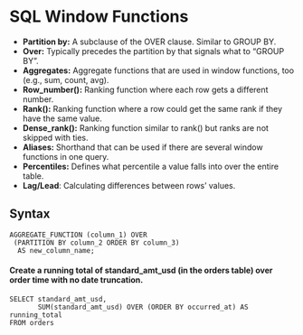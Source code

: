 # SQL Window Functions

- **Partition by:** A subclause of the OVER clause. Similar to GROUP BY.
- **Over:** Typically precedes the partition by that signals what to “GROUP BY”.
- **Aggregates:** Aggregate functions that are used in window functions, too (e.g., sum, count, avg).
- **Row_number():** Ranking function where each row gets a different number.
- **Rank():** Ranking function where a row could get the same rank if they have the same value.
- **Dense_rank():** Ranking function similar to rank() but ranks are not skipped with ties.
- **Aliases:** Shorthand that can be used if there are several window functions in one query.
- **Percentiles:** Defines what percentile a value falls into over the entire table.
- **Lag/Lead**: Calculating differences between rows’ values.

## Syntax
```
AGGREGATE_FUNCTION (column_1) OVER
 (PARTITION BY column_2 ORDER BY column_3)
  AS new_column_name;
```
#### Create a running total of standard_amt_usd (in the orders table) over order time with no date truncation.
```
SELECT standard_amt_usd,
       SUM(standard_amt_usd) OVER (ORDER BY occurred_at) AS running_total
FROM orders
```
